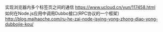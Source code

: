 实现浏览器内多个标签页之间的通信
https://www.ucloud.cn/yun/117458.html
如何在Node.js应用中调用Dubbo接口(RPC协议的一个框架）
http://blog.maihaoche.com/ru-he-zai-node-jsying-yong-zhong-diao-yong-dubbojie-kou/
